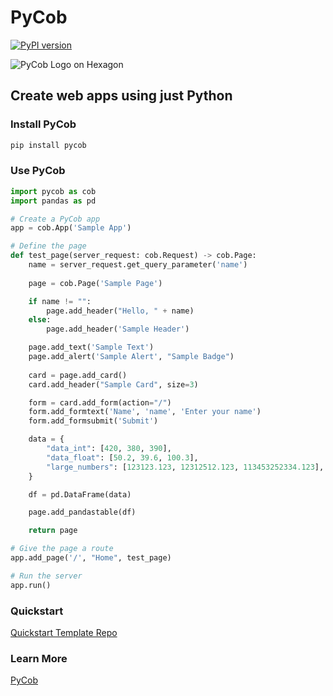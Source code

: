 # PyCob 
[![PyPI version](https://badge.fury.io/py/pycob.svg)](https://badge.fury.io/py/pycob)

![PyCob Logo on Hexagon](https://cdn.pycob.com/android-chrome-192x192.png)

## Create web apps using just Python

### Install PyCob
```bash
pip install pycob
```

### Use PyCob
```python
import pycob as cob
import pandas as pd

# Create a PyCob app
app = cob.App('Sample App')

# Define the page
def test_page(server_request: cob.Request) -> cob.Page:
    name = server_request.get_query_parameter('name')
    
    page = cob.Page('Sample Page')

    if name != "":
        page.add_header("Hello, " + name)
    else:
        page.add_header('Sample Header')

    page.add_text('Sample Text')
    page.add_alert('Sample Alert', "Sample Badge")
    
    card = page.add_card()
    card.add_header("Sample Card", size=3)

    form = card.add_form(action="/")
    form.add_formtext('Name', 'name', 'Enter your name')
    form.add_formsubmit('Submit')

    data = {
        "data_int": [420, 380, 390],
        "data_float": [50.2, 39.6, 100.3],
        "large_numbers": [123123.123, 12312512.123, 113453252334.123],
    }

    df = pd.DataFrame(data)

    page.add_pandastable(df)

    return page

# Give the page a route
app.add_page('/', "Home", test_page)

# Run the server
app.run()
```

### Quickstart
[Quickstart Template Repo](https://github.com/pycob/quickstart)

### Learn More
[PyCob](https://www.pycob.com)
